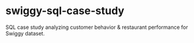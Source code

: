 # swiggy-sql-case-study
SQL case study analyzing customer behavior &amp; restaurant performance for Swiggy dataset.
